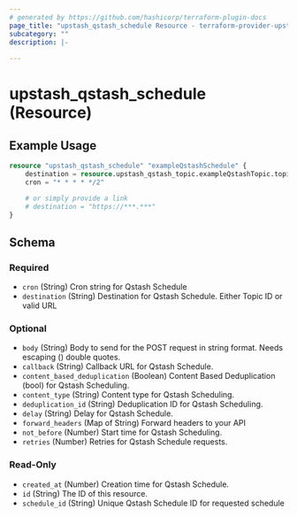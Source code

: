```yaml
---
# generated by https://github.com/hashicorp/terraform-plugin-docs
page_title: "upstash_qstash_schedule Resource - terraform-provider-upstash"
subcategory: ""
description: |-
  
---
```


# upstash_qstash_schedule (Resource)



## Example Usage

```terraform
resource "upstash_qstash_schedule" "exampleQstashSchedule" {
    destination = resource.upstash_qstash_topic.exampleQstashTopic.topic_id
    cron = "* * * * */2"

    # or simply provide a link
    # destination = "https://***.***"
}
```

<!-- schema generated by tfplugindocs -->
## Schema

### Required

- `cron` (String) Cron string for Qstash Schedule
- `destination` (String) Destination for Qstash Schedule. Either Topic ID or valid URL

### Optional

- `body` (String) Body to send for the POST request in string format. Needs escaping (\) double quotes.
- `callback` (String) Callback URL for Qstash Schedule.
- `content_based_deduplication` (Boolean) Content Based Deduplication (bool) for Qstash Scheduling.
- `content_type` (String) Content type for Qstash Scheduling.
- `deduplication_id` (String) Deduplication ID for Qstash Scheduling.
- `delay` (String) Delay for Qstash Schedule.
- `forward_headers` (Map of String) Forward headers to your API
- `not_before` (Number) Start time for Qstash Scheduling.
- `retries` (Number) Retries for Qstash Schedule requests.

### Read-Only

- `created_at` (Number) Creation time for Qstash Schedule.
- `id` (String) The ID of this resource.
- `schedule_id` (String) Unique Qstash Schedule ID for requested schedule


